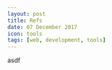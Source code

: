 ```yaml
---
layout: post
title: Refs
date: 07 December 2017
icon: tools
tags: [web, development, tools]
---
```


asdf